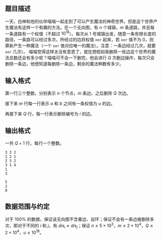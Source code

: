## 题目描述

一天，白神和他的伙伴喵喵一起走到了可以产生魔法的神奇世界。但是这个世界产生魔法有这样一个有趣的方法。在一个无向图，有 $n$ 个城镇，$m$ 条道路，并且每一条道路有一个权值（不超过 $10^{18}$）。每次从 $1$ 号城镇出发，随意一条有限长度的路径，一条路可以经过多次，所经过的边将权值 `xor` 起来，若 `xor` 值不为 $0$，则算新产生一种魔法（一个 `xor` 值对应唯一的魔法）。注意：一条边经过几次，就要 `xor` 几次）。
喵喵觉得这样太没有意思了，就在想假如我删除一些边这个世界的魔法总数还会有多少呢？喵喵可不会一下删完，他会进行 $Q$ 次删边操作，每次只会删除一条边，他想知道每删除一条边，剩余的魔法种数有多少。

## 输入格式

第一行三个整数，分别表示 $n$ 个节点，$m$ 条边，之后删除 $Q$ 次边。

接下来 $m$ 行每一行表示 $a$ 和 $b$ 之间有一条权值为 $u$ 的边。

再接下来 $Q$ 行，每一行表示删除编号为 $i$ 的边。

## 输出格式

一共 $Q+1$ 行，每行一个整数。

```input1
3 3 2
1 2 1
2 3 2
3 1 4
1
3
```

```output1
5
2
0
```

## 数据范围与约定

对于 $100\%$ 的数据，保证该无向图不含重边、自环；保证不会有一条边被删除多次，即对于不同的 $i$ 和 $j$，有 $dis_i \ne dis_j$；保证 $n \le 5 \times 10^3$，$m \le 2 \times 10^4$，$Q \le 2\times 10^4$，$u \le 10^{18}$。

